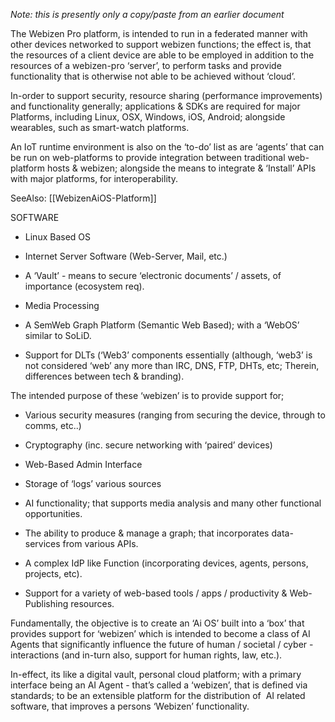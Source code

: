 *Note: this is presently only a copy/paste from an earlier document*

The Webizen Pro platform, is intended to run in a federated manner with other devices networked to support webizen functions; the effect is, that the resources of a client device are able to be employed in addition to the resources of a webizen-pro ‘server’, to perform tasks and provide functionality that is otherwise not able to be achieved without ‘cloud’.  
  
In-order to support security, resource sharing (performance improvements) and functionality generally; applications & SDKs are required for major Platforms, including Linux, OSX, Windows, iOS, Android; alongside wearables, such as smart-watch platforms.  
  
An IoT runtime environment is also on the ‘to-do’ list as are ‘agents’ that can be run on web-platforms to provide integration between traditional web-platform hosts & webizen; alongside the means to integrate & ‘Install’ APIs with major platforms, for interoperability.

SeeAlso: [[WebizenAiOS-Platform]]

SOFTWARE

-   Linux Based OS
    
-   Internet Server Software (Web-Server, Mail, etc.)
    
-   A ‘Vault’ - means to secure ‘electronic documents’ / assets, of importance (ecosystem req).
    
-   Media Processing
    
-   A SemWeb Graph Platform (Semantic Web Based); with a ‘WebOS’ similar to SoLiD.

-   Support for DLTs (‘Web3’ components essentially (although, ‘web3’ is not considered ‘web’ any more than IRC, DNS, FTP, DHTs, etc; Therein, differences between tech & branding).

The intended purpose of these ‘webizen’ is to provide support for;

-   Various security measures (ranging from securing the device, through to comms, etc..)
    
-   Cryptography (inc. secure networking with ‘paired’ devices)
    
-   Web-Based Admin Interface
    
-   Storage of ‘logs’ various sources
    
-   AI functionality; that supports media analysis and many other functional opportunities.
    
-   The ability to produce & manage a graph; that incorporates data-services from various APIs.
    
-   A complex IdP like Function (incorporating devices, agents, persons, projects, etc).
    
-   Support for a variety of web-based tools / apps / productivity & Web-Publishing resources.

Fundamentally, the objective is to create an ‘Ai OS’ built into a ‘box’ that provides support for ‘webizen’ which is intended to become a class of AI Agents that significantly influence the future of human / societal / cyber - interactions (and in-turn also, support for human rights, law, etc.). 

In-effect, its like a digital vault, personal cloud platform; with a primary interface being an AI Agent - that’s called a ‘webizen’, that is defined via standards; to be an extensible platform for the distribution of  AI related software, that improves a persons ‘Webizen’ functionality.
